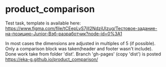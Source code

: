 # product_comparison
Test task, template is available here:
https://www.figma.com/file/tCEepLvS7jlI2NdziUlzug/Тестовое-задание-на-позицию-Junior-Вэб-разработчик?node-id=0%3A1

In most cases the dimensions are adjusted in multiples of 5 (if possible).
Only a comparison block was taken(header and footer wasn't include).
Done work take from folder 'dist'. 
Branch 'gh-pages' (copy 'dist') is posted https://eka-g.github.io/product_comparison/